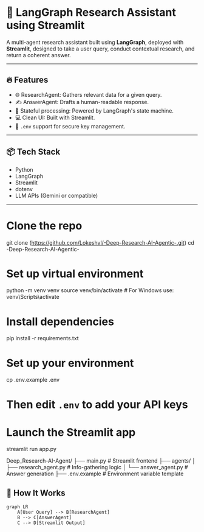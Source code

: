 # 🧠 LangGraph Research Assistant using Streamlit

A multi-agent research assistant built using **LangGraph**, deployed with **Streamlit**, designed to take a user query, conduct contextual research, and return a coherent answer.

---

## 🔥 Features

- 🌐 ResearchAgent: Gathers relevant data for a given query.
- ✍️ AnswerAgent: Drafts a human-readable response.
- 🔄 Stateful processing: Powered by LangGraph's state machine.
- 💻 Clean UI: Built with Streamlit.
- 🔐 `.env` support for secure key management.

---

## 📦 Tech Stack

- Python
- LangGraph
- Streamlit
- dotenv
- LLM APIs (Gemini or compatible)

---
# Clone the repo
git clone (https://github.com/Lokeshvl/-Deep-Research-AI-Agentic-.git)
cd -Deep-Research-AI-Agentic-

# Set up virtual environment
python -m venv venv
source venv/bin/activate  # For Windows use: venv\Scripts\activate

# Install dependencies
pip install -r requirements.txt

# Set up your environment
cp .env.example .env
# Then edit `.env` to add your API keys

# Launch the Streamlit app
streamlit run app.py

Deep_Research-AI-Agent/
├── main.py                  # Streamlit frontend
├── agents/
│   ├── research_agent.py   # Info-gathering logic
│   └── answer_agent.py     # Answer generation
├── .env.example            # Environment variable template

## 🚀 How It Works

```mermaid
graph LR
    A[User Query] --> B[ResearchAgent]
    B --> C[AnswerAgent]
    C --> D[Streamlit Output]


